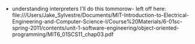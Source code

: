 * understanding interpreters
I'll do this tommorow- left off here: file:///Users/Jake_Sylvestre/Documents/MIT-Introduction-to-Electrical-Engineering-and-Computer-Science-I/Course%20Materials/6-01sc-spring-2011/contents/unit-1-software-engineering/object-oriented-programming/MIT6_01SCS11_chap03.pdf